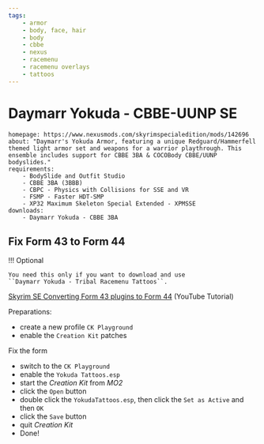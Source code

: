 ```yaml
---
tags:
    - armor
    - body, face, hair
    - body
    - cbbe
    - nexus
    - racemenu
    - racemenu overlays
    - tattoos
---
```


# Daymarr Yokuda - CBBE-UUNP SE

```project_info
homepage: https://www.nexusmods.com/skyrimspecialedition/mods/142696
about: "Daymarr's Yokuda Armor, featuring a unique Redguard/Hammerfell themed light armor set and weapons for a warrior playthrough. This ensemble includes support for CBBE 3BA & COCOBody CBBE/UUNP bodyslides."
requirements:
    - BodySlide and Outfit Studio
    - CBBE 3BA (3BBB)
    - CBPC - Physics with Collisions for SSE and VR
    - FSMP - Faster HDT-SMP
    - XP32 Maximum Skeleton Special Extended - XPMSSE
downloads:
    - Daymarr Yokuda - CBBE 3BA
```

## Fix Form 43 to Form 44

!!! Optional

    You need this only if you want to download and use
    ``Daymarr Yokuda - Tribal Racemenu Tattoos``.

[Skyrim SE Converting Form 43 plugins to Form 44](https://www.youtube.com/watch?v=CNnGdLFx0II) (YouTube Tutorial)

Preparations:

* create a new profile ``CK Playground``
* enable the ``Creation Kit`` patches

Fix the form

* switch to the ``CK Playground``
* enable the ``Yokuda Tattoos.esp``
* start the *Creation Kit* from *MO2*
* click the ``Open`` button
* double click the ``YokudaTattoos.esp``, then click the ``Set as Active`` and then ``OK``
* click the ``Save`` button
* quit *Creation Kit*
* Done!
